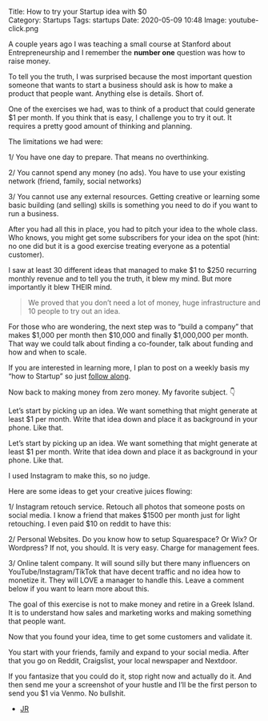 Title: How to try your Startup idea with $0  
Category: Startups
Tags: startups
Date: 2020-05-09 10:48
Image: youtube-click.png

A couple years ago I was teaching a small course at Stanford about Entrepreneurship and I remember the **number one** question was how to raise money.  

To tell you the truth, I was surprised because the most important question someone that wants to start a business should ask is how to make a product that people want. Anything else is details. Short of.

One of the exercises we had, was to think of a product that could generate $1 per month. If you think that is easy, I challenge you to try it out. It requires a pretty good amount of thinking and planning.

The limitations we had were:

1/ You have one day to prepare. That means no overthinking.

2/ You cannot spend any money (no ads). You have to use your existing network (friend, family, social networks)

3/ You cannot use any external resources. Getting creative or learning some basic building (and selling) skills is something you need to do if you want to run a business.

After you had all this in place, you had to pitch your idea to the whole class. Who knows, you might get some subscribers for your idea on the spot (hint: no one did but it is a good exercise treating everyone as a potential customer).

I saw at least 30 different ideas that managed to make $1 to $250 recurring monthly revenue and to tell you the truth, it blew my mind. But more importantly it blew THEIR mind.

> We proved that you don’t need a lot of money, huge infrastructure and 10 people to try out an idea.

For those who are wondering, the next step was to “build a company” that makes $1,000 per month then $10,000 and finally $1,000,000 per month. That way we could talk about finding a co-founder, talk about funding and how and when to scale.

If you are interested in learning more, I plan to post on a weekly basis my “how to Startup” so just [follow along](https://jonv.substack.com/).

Now back to making money from zero money. My favorite subject. 👇

Let’s start by picking up an idea. We want something that might generate at least $1 per month. Write that idea down and place it as background in your phone. Like that.

Let’s start by picking up an idea. We want something that might generate at least $1 per month. Write that idea down and place it as background in your phone. Like that.

I used Instagram to make this, so no judge.

Here are some ideas to get your creative juices flowing:

1/ Instagram retouch service. Retouch all photos that someone posts on social media. I know a friend that makes $1500 per month just for light retouching. I even paid $10 on reddit to have this:

2/ Personal Websites. Do you know how to setup Squarespace? Or Wix? Or Wordpress? If not, you should. It is very easy. Charge for management fees.

3/ Online talent company. It will sound silly but there many influencers on YouTube/Instagram/TikTok that have decent traffic and no idea how to monetize it. They will LOVE a manager to handle this. Leave a comment below if you want to learn more about this.

The goal of this exercise is not to make money and retire in a Greek Island. It is to understand how sales and marketing works and making something that people want.

Now that you found your idea, time to get some customers and validate it.

You start with your friends, family and expand to your social media. After that you go on Reddit, Craigslist, your local newspaper and Nextdoor.

If you fantasize that you could do it, stop right now and actually do it. And then send me your a screenshot of your hustle and I’ll be the first person to send you $1 via Venmo. No bullshit.

- [JR](http://www.twitter.com/jonromero)
  
 